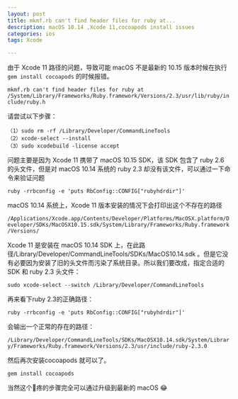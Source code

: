 ```yaml
---
layout: post
title: mkmf.rb can't find header files for ruby at...
description: macOS 10.14 ,Xcode 11,cocoapods install issues
categories: ios
tags: Xcode

---
```

由于 Xcode 11 路径的问题，导致可能 macOS 不是最新的 10.15 版本时候在执行`gem install cocoapods` 的时候报错。

`mkmf.rb can't find header files for ruby at /System/Library/Frameworks/Ruby.framework/Versions/2.3/usr/lib/ruby/include/ruby.h`

请尝试以下步骤：
```
（1）sudo rm -rf /Library/Developer/CommandLineTools
（2）xcode-select --install
（3）sudo xcodebuild -license accept
```

问题主要是因为 Xcode 11 携带了 macOS 10.15 SDK，该 SDK 包含了 ruby 2.6 的头文件，但是对 macOS 10.14 系统的 ruby 2.3 却没有该文件，可以通过一下命令来验证问题

`ruby -rrbconfig -e 'puts RbConfig::CONFIG["rubyhdrdir"]'`

macOS 10.14 系统上，Xcode 11 版本安装的情况下会打印出这个不存在的路径

`/Applications/Xcode.app/Contents/Developer/Platforms/MacOSX.platform/Developer/SDKs/MacOSX10.15.sdk/System/Library/Frameworks/Ruby.framework/Versions/`

Xcode 11 是安装在 macOS 10.14 SDK 上，在此路径/Library/Developer/CommandLineTools/SDKs/MacOS10.14.sdk 。但是它没有必要因为安装了旧的头文件而污染了系统目录。所以我们要改成，指定合适的 SDK 和 ruby 2.3 头文件：

`sudo xcode-select --switch /Library/Developer/CommandLineTools`

再来看下ruby 2.3的正确路径：

`ruby -rrbconfig -e 'puts RbConfig::CONFIG["rubyhdrdir"]'`

会输出一个正常的存在的路径：

`/Library/Developer/CommandLineTools/SDKs/MacOSX10.14.sdk/System/Library/Frameworks/Ruby.framework/Versions/2.3/usr/include/ruby-2.3.0`

然后再次安装cocoapods 就可以了。

`gem install cocoapods`

当然这个🥚疼的步骤完全可以通过升级到最新的 macOS 😂
